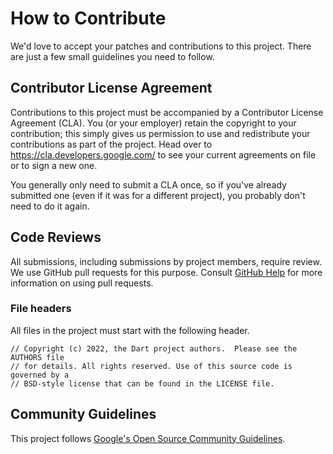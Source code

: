 # How to Contribute

We'd love to accept your patches and contributions to this project. There are
just a few small guidelines you need to follow.

## Contributor License Agreement

Contributions to this project must be accompanied by a Contributor License
Agreement (CLA). You (or your employer) retain the copyright to your
contribution; this simply gives us permission to use and redistribute your
contributions as part of the project. Head over to
<https://cla.developers.google.com/> to see your current agreements on file or
to sign a new one.

You generally only need to submit a CLA once, so if you've already submitted one
(even if it was for a different project), you probably don't need to do it
again.

## Code Reviews

All submissions, including submissions by project members, require review. We
use GitHub pull requests for this purpose. Consult
[GitHub Help](https://help.github.com/articles/about-pull-requests/) for more
information on using pull requests.

### File headers
All files in the project must start with the following header.

    // Copyright (c) 2022, the Dart project authors.  Please see the AUTHORS file
    // for details. All rights reserved. Use of this source code is governed by a
    // BSD-style license that can be found in the LICENSE file.

## Community Guidelines

This project follows
[Google's Open Source Community Guidelines](https://opensource.google/conduct/).
